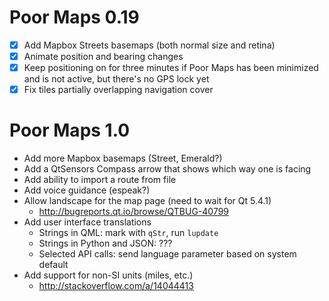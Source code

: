 Poor Maps 0.19
==============

 * [X] Add Mapbox Streets basemaps (both normal size and retina)
 * [X] Animate position and bearing changes
 * [X] Keep positioning on for three minutes if Poor Maps has been
       minimized and is not active, but there's no GPS lock yet
 * [X] Fix tiles partially overlapping navigation cover

Poor Maps 1.0
=============

 * Add more Mapbox basemaps (Street, Emerald?)
 * Add a QtSensors Compass arrow that shows which way one is facing
 * Add ability to import a route from file
 * Add voice guidance (espeak?)
 * Allow landscape for the map page (need to wait for Qt 5.4.1)
   - <http://bugreports.qt.io/browse/QTBUG-40799>
 * Add user interface translations
   - Strings in QML: mark with `qStr`, run `lupdate`
   - Strings in Python and JSON: ???
   - Selected API calls: send language parameter based on system default
 * Add support for non-SI units (miles, etc.)
   - <http://stackoverflow.com/a/14044413>
